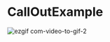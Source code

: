 # CallOutExample

![ezgif com-video-to-gif-2](https://user-images.githubusercontent.com/28722125/27583992-14ce3d40-5b56-11e7-924d-9c88d2d0153f.gif)
